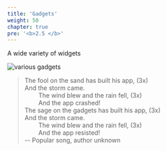 ```yaml
---
title: 'Gadgets'
weight: 50
chapter: true
pre: '<b>2.5 </b>'
---
```


A wide variety of widgets

![various gadgets](/img/gadgets.various.png?width=800px)

> The fool on the sand has built his app, (3x)  
> And the storm came.  
> &nbsp;&nbsp;&nbsp;&nbsp;&nbsp;&nbsp;&nbsp;&nbsp;The wind blew and the rain
> fell, (3x)  
> &nbsp;&nbsp;&nbsp;&nbsp;&nbsp;&nbsp;&nbsp;&nbsp;And the app crashed!  
> The sage on the gadgets has built his app, (3x)  
> And the storm came.  
> &nbsp;&nbsp;&nbsp;&nbsp;&nbsp;&nbsp;&nbsp;&nbsp;The wind blew and the rain
> fell, (3x)  
> &nbsp;&nbsp;&nbsp;&nbsp;&nbsp;&nbsp;&nbsp;&nbsp;And the app resisted!  
> -- Popular song, author unknown
